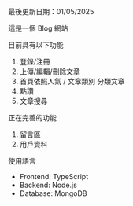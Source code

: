 最後更新日期：01/05/2025

這是一個 Blog 網站

目前具有以下功能
1. 登錄/注冊
2. 上傳/編輯/刪除文章
3. 首頁依照人氣 / 文章類別 分類文章
4. 點讚
5. 文章搜尋

正在完善的功能
1. 留言區
2. 用戶資料

使用語言
- Frontend: TypeScript
- Backend: Node.js
- Database: MongoDB

